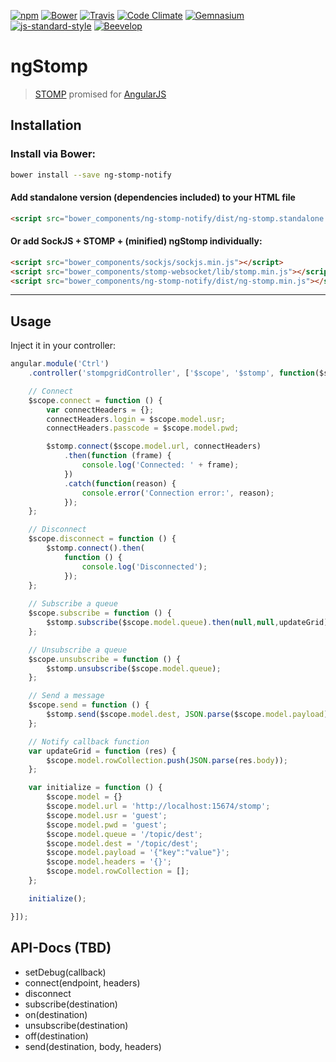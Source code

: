[![npm](https://img.shields.io/npm/v/ng-stomp.svg?style=flat-square)](https://www.npmjs.com/package/ng-stomp)
[![Bower](https://img.shields.io/bower/v/ng-stomp.svg?style=flat-square)](#bower)
[![Travis](https://img.shields.io/travis/beevelop/ng-stomp.svg?style=flat-square)](https://travis-ci.org/beevelop/ng-stomp)
[![Code Climate](https://img.shields.io/codeclimate/github/beevelop/ng-stomp.svg?style=flat-square)](https://codeclimate.com/github/beevelop/ng-stomp)
[![Gemnasium](https://img.shields.io/gemnasium/beevelop/ng-stomp.svg?style=flat-square)](https://gemnasium.com/beevelop/ng-stomp)
[![js-standard-style](https://img.shields.io/badge/code%20style-standard-brightgreen.svg?style=flat-square)](http://standardjs.com/)
[![Beevelop](https://links.beevelop.com/honey-badge)](https://beevelop.com)

# ngStomp

> [STOMP](http://jmesnil.net/stomp-websocket/doc/) promised for [AngularJS](https://angularjs.org)

## Installation

### Install via Bower:
```bash
bower install --save ng-stomp-notify
```

#### Add standalone version (dependencies included) to your HTML file
```html
<script src="bower_components/ng-stomp-notify/dist/ng-stomp.standalone.min.js"></script>
```

#### Or add SockJS + STOMP + (minified) ngStomp individually:
```html
<script src="bower_components/sockjs/sockjs.min.js"></script>
<script src="bower_components/stomp-websocket/lib/stomp.min.js"></script>
<script src="bower_components/ng-stomp-notify/dist/ng-stomp.min.js"></script>
```
----

## Usage
Inject it in your controller:
```js
angular.module('Ctrl')
    .controller('stompgridController', ['$scope', '$stomp', function($scope, $stomp){

    // Connect
    $scope.connect = function () {
        var connectHeaders = {};
        connectHeaders.login = $scope.model.usr;
        connectHeaders.passcode = $scope.model.pwd;

        $stomp.connect($scope.model.url, connectHeaders)
            .then(function (frame) {
                console.log('Connected: ' + frame);
            })
            .catch(function(reason) {
                console.error('Connection error:', reason);
            });
    };

    // Disconnect
    $scope.disconnect = function () {
        $stomp.connect().then(
            function () {
                console.log('Disconnected');
            });        
    };
    
    // Subscribe a queue
    $scope.subscribe = function () {
        $stomp.subscribe($scope.model.queue).then(null,null,updateGrid);
    };

    // Unsubscribe a queue
    $scope.unsubscribe = function () {
        $stomp.unsubscribe($scope.model.queue);
    };

    // Send a message
    $scope.send = function () {
        $stomp.send($scope.model.dest, JSON.parse($scope.model.payload), JSON.parse($scope.model.headers));
    };

    // Notify callback function
    var updateGrid = function (res) {
        $scope.model.rowCollection.push(JSON.parse(res.body));
    };

    var initialize = function () {
        $scope.model = {}
        $scope.model.url = 'http://localhost:15674/stomp';
        $scope.model.usr = 'guest';
        $scope.model.pwd = 'guest';
        $scope.model.queue = '/topic/dest';
        $scope.model.dest = '/topic/dest';
        $scope.model.payload = '{"key":"value"}';
        $scope.model.headers = '{}';
        $scope.model.rowCollection = [];
    };

    initialize();

}]);
```

## API-Docs (TBD)
- setDebug(callback)
- connect(endpoint, headers)
- disconnect
- subscribe(destination)
- on(destination)
- unsubscribe(destination)
- off(destination)
- send(destination, body, headers)